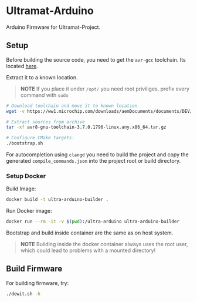 # Ultramat-Arduino

Arduino Firmware for Ultramat-Project.

## Setup

Before building the source code, you need to get the `avr-gcc` toolchain.
Its located [here](https://ww1.microchip.com/downloads/aemDocuments/documents/DEV/ProductDocuments/SoftwareTools/avr8-gnu-toolchain-3.7.0.1796-linux.any.x86_64.tar.gz).

Extract it to a known location.

> **NOTE**
> If you place it under `/opt/` you need root priviliges, prefix every command with `sudo`

```sh
# Download toolchain and move it to known location
wget -v https://ww1.microchip.com/downloads/aemDocuments/documents/DEV/ProductDocuments/SoftwareTools/avr8-gnu-toolchain-3.7.0.1796-linux.any.x86_64.tar.gz -P /opt

# Extract sources from archive
tar -xf avr8-gnu-toolchain-3.7.0.1796-linux.any.x86_64.tar.gz

# Configure CMake targets:
./bootstrap.sh
```

For autocompletion using `clangd` you need to build the project and copy
the generated `compile_commands.json` into the project root or build directory.

### Setup Docker

Build Image:
```sh
docker build -t ultra-arduino-builder .
```

Run Docker image:
```sh
docker run --rm -it -v $(pwd):/ultra-arduino ultra-arduino-builder
```

Bootstrap and build inside container are the same as on host system.

> **NOTE**
> Building inside the docker container always uses the root user, which could
> lead to problems with a mounted directory!

## Build Firmware

For building firmware, try:
```sh
./dewit.sh -h
```

